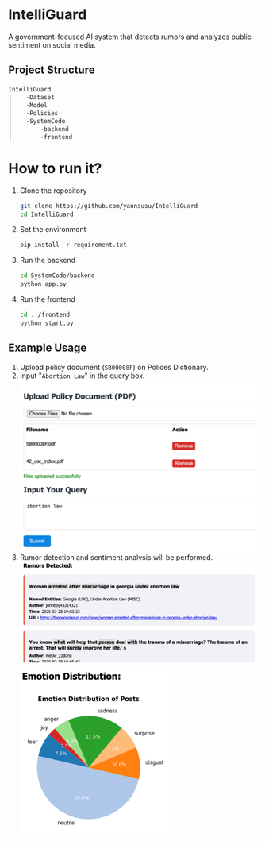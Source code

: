 # IntelliGuard
A government-focused AI system that detects rumors and analyzes public sentiment on social media.

## Project Structure
```
IntelliGuard
|    -Dataset
|    -Model
|    -Policies
|    -SystemCode
|        -backend
|        -frontend
```      

# How to run it?
1. Clone the repository
    ```bash
    git clone https://github.com/yannsusu/IntelliGuard
    cd IntelliGuard

2. Set the environment
    ```bash
    pip install -r requirement.txt

3. Run the backend
    ```bash
   cd SystemCode/backend
   python app.py

4. Run the frontend
    ```bash
   cd ../frontend
   python start.py

## Example Usage
1. Upload policy document (`SB00008F`) on Polices Dictionary.
2. Input "`Abortion Law`" in the query box.
![img.png](input.png)
3. Rumor detection and sentiment analysis will be performed.
![img.png](rumor.png)
![img.png](sentiment.png)